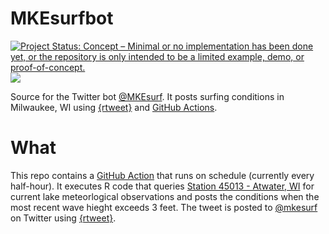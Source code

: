 
# MKEsurfbot

[![Project Status: Concept – Minimal or no implementation has been done
yet, or the repository is only intended to be a limited example, demo,
or
proof-of-concept.](https://www.repostatus.org/badges/latest/concept.svg)](https://www.repostatus.org/#concept)
[![](https://img.shields.io/badge/Twitter-@mkesurf-white?style=flat&labelColor=blue&logo=Twitter&logoColor=white)](https://twitter.com/MKEsurf)

Source for the Twitter bot [@MKEsurf](https://www.twitter.com/MKEsurf). It posts surfing conditions in Milwaukee, WI using [{rtweet}](https://docs.ropensci.org/rtweet/) and [GitHub Actions](https://docs.github.com/en/actions). 

# What

This repo contains a [GitHub Action](https://github.com/features/actions) that runs on schedule (currently every half-hour). It executes R code that queries [Station 45013 - Atwater, WI](https://www.ndbc.noaa.gov/station_page.php?station=45013) for current lake meteorlogical observations and posts the conditions when the most recent wave hieght exceeds 3 feet. The tweet is posted to [@mkesurf](https://www.twitter.com/mkesurf) on Twitter using [{rtweet}](https://docs.ropensci.org/rtweet/). 
